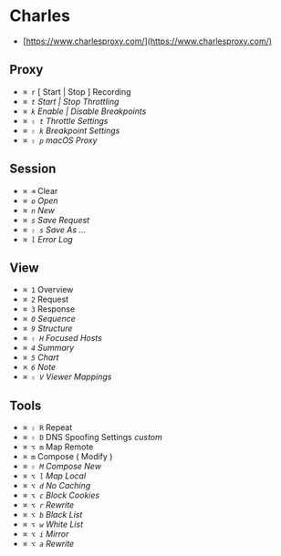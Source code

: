 # Charles

* [https://www.charlesproxy.com/](https://www.charlesproxy.com/)

## Proxy

* `⌘ r` \[ Start \| Stop \] Recording
* _`⌘ t` Start \| Stop Throttling_
* _`⌘ k` Enable \| Disable Breakpoints_
* _`⌘ ⇧ t` Throttle Settings_
* _`⌘ ⇧ k` Breakpoint Settings_
* _`⌘ ⇧ p` macOS Proxy_

## Session

* `⌘ ⌫` Clear
* _`⌘ o` Open_
* _`⌘ n` New_
* _`⌘ s` Save Request_
* _`⌘ ⇧ s` Save As …_
* _`⌘ l` Error Log_

## View

* `⌘ 1` Overview
* `⌘ 2` Request
* `⌘ 3` Response
* _`⌘ 0` Sequence_
* _`⌘ 9` Structure_
* _`⌘ ⇧ H` Focused Hosts_
* _`⌘ 4` Summary_
* _`⌘ 5` Chart_
* _`⌘ 6` Note_
* _`⌘ ⇧ V` Viewer Mappings_

## Tools

* `⌘ ⇧ R` Repeat
* `⌘ ⇧ D` DNS Spoofing Settings _custom_
* `⌘ ⌥ m` Map Remote
* `⌘ m` Compose \( Modify \)
* _`⌘ ⇧ M` Compose New_
* _`⌘ ⌥ l` Map Local_
* _`⌘ ⌥ d` No Caching_
* _`⌘ ⌥ c` Block Cookies_
* _`⌘ ⌥ r` Rewrite_
* _`⌘ ⌥ b` Black List_
* _`⌘ ⌥ w` White List_
* _`⌘ ⌥ i` Mirror_
* _`⌘ ⌥ a` Rewrite_

